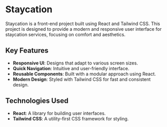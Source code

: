 # Staycation

Staycation is a front-end project built using React and Tailwind CSS. This project is designed to provide a modern and responsive user interface for staycation services, focusing on comfort and aesthetics.

## Key Features

- **Responsive UI**: Designs that adapt to various screen sizes.
- **Quick Navigation**: Intuitive and user-friendly interface.
- **Reusable Components**: Built with a modular approach using React.
- **Modern Design**: Styled with Tailwind CSS for fast and consistent design.

## Technologies Used

- **React**: A library for building user interfaces.
- **Tailwind CSS**: A utility-first CSS framework for styling.